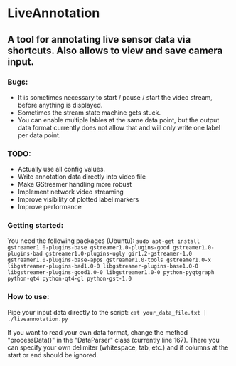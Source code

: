 # LiveAnnotation

## A tool for annotating live sensor data via shortcuts. Also allows to view and save camera input.
### Bugs:
  * It is sometimes necessary to start / pause / start the video stream, before anything is displayed.
  * Sometimes the stream state machine gets stuck.
  * You can enable multiple lables at the same data point, but the output data format currently does not allow that and will only write one label per data point.

### TODO:
  * Actually use all config values.
  * Write annotation data directly into video file
  * Make GStreamer handling more robust
  * Implement network video streaming
  * Improve visibility of plotted label markers
  * Improve performance

### Getting started:
You need the following packages (Ubuntu):
`sudo apt-get install gstreamer1.0-plugins-base gstreamer1.0-plugins-good
gstreamer1.0-plugins-bad gstreamer1.0-plugins-ugly gir1.2-gstreamer-1.0
gstreamer1.0-plugins-base-apps gstreamer1.0-tools
gstreamer1.0-x libgstreamer-plugins-bad1.0-0 libgstreamer-plugins-base1.0-0
libgstreamer-plugins-good1.0-0 libgstreamer1.0-0
python-pyqtgraph python-qt4 python-qt4-gl python-gst-1.0`

### How to use:
Pipe your input data directly to the script:
`cat your_data_file.txt | ./liveannotation.py`

If you want to read your own data format, change the method "processData()" in the "DataParser" class (currently line 167).
There you can specify your own delimiter (whitespace, tab, etc.) and if columns at the start or end should be ignored.
